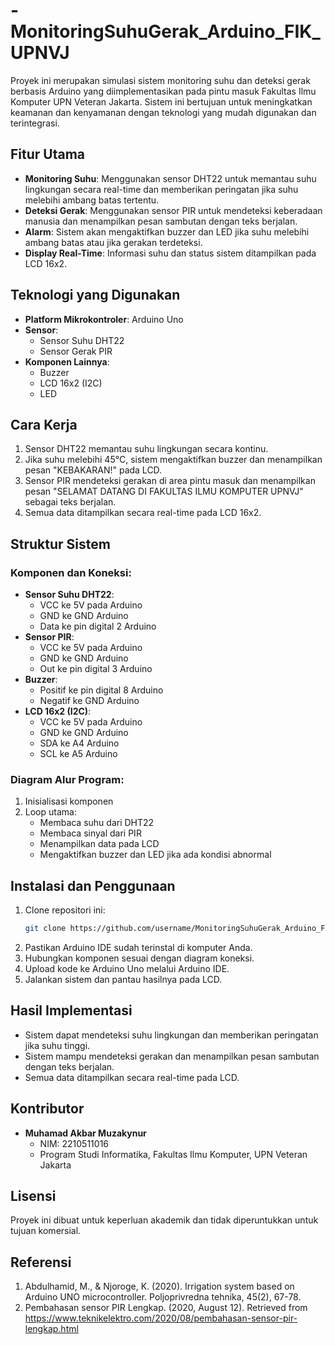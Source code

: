 # -MonitoringSuhuGerak_Arduino_FIK_UPNVJ
Proyek ini merupakan simulasi sistem monitoring suhu dan deteksi gerak berbasis Arduino yang diimplementasikan pada pintu masuk Fakultas Ilmu Komputer UPN Veteran Jakarta. Sistem ini bertujuan untuk meningkatkan keamanan dan kenyamanan dengan teknologi yang mudah digunakan dan terintegrasi.

## Fitur Utama
- **Monitoring Suhu**: Menggunakan sensor DHT22 untuk memantau suhu lingkungan secara real-time dan memberikan peringatan jika suhu melebihi ambang batas tertentu.
- **Deteksi Gerak**: Menggunakan sensor PIR untuk mendeteksi keberadaan manusia dan menampilkan pesan sambutan dengan teks berjalan.
- **Alarm**: Sistem akan mengaktifkan buzzer dan LED jika suhu melebihi ambang batas atau jika gerakan terdeteksi.
- **Display Real-Time**: Informasi suhu dan status sistem ditampilkan pada LCD 16x2.

## Teknologi yang Digunakan
- **Platform Mikrokontroler**: Arduino Uno
- **Sensor**:
  - Sensor Suhu DHT22
  - Sensor Gerak PIR
- **Komponen Lainnya**:
  - Buzzer
  - LCD 16x2 (I2C)
  - LED

## Cara Kerja
1. Sensor DHT22 memantau suhu lingkungan secara kontinu.
2. Jika suhu melebihi 45°C, sistem mengaktifkan buzzer dan menampilkan pesan "KEBAKARAN!" pada LCD.
3. Sensor PIR mendeteksi gerakan di area pintu masuk dan menampilkan pesan "SELAMAT DATANG DI FAKULTAS ILMU KOMPUTER UPNVJ" sebagai teks berjalan.
4. Semua data ditampilkan secara real-time pada LCD 16x2.

## Struktur Sistem
### Komponen dan Koneksi:
- **Sensor Suhu DHT22**:
  - VCC ke 5V pada Arduino
  - GND ke GND Arduino
  - Data ke pin digital 2 Arduino
- **Sensor PIR**:
  - VCC ke 5V pada Arduino
  - GND ke GND Arduino
  - Out ke pin digital 3 Arduino
- **Buzzer**:
  - Positif ke pin digital 8 Arduino
  - Negatif ke GND Arduino
- **LCD 16x2 (I2C)**:
  - VCC ke 5V pada Arduino
  - GND ke GND Arduino
  - SDA ke A4 Arduino
  - SCL ke A5 Arduino

### Diagram Alur Program:
1. Inisialisasi komponen
2. Loop utama:
   - Membaca suhu dari DHT22
   - Membaca sinyal dari PIR
   - Menampilkan data pada LCD
   - Mengaktifkan buzzer dan LED jika ada kondisi abnormal

## Instalasi dan Penggunaan
1. Clone repositori ini:
   ```bash
   git clone https://github.com/username/MonitoringSuhuGerak_Arduino_FIK_UPNVJ.git
   ```
2. Pastikan Arduino IDE sudah terinstal di komputer Anda.
3. Hubungkan komponen sesuai dengan diagram koneksi.
4. Upload kode ke Arduino Uno melalui Arduino IDE.
5. Jalankan sistem dan pantau hasilnya pada LCD.

## Hasil Implementasi
- Sistem dapat mendeteksi suhu lingkungan dan memberikan peringatan jika suhu tinggi.
- Sistem mampu mendeteksi gerakan dan menampilkan pesan sambutan dengan teks berjalan.
- Semua data ditampilkan secara real-time pada LCD.

## Kontributor
- **Muhamad Akbar Muzakynur**
  - NIM: 2210511016
  - Program Studi Informatika, Fakultas Ilmu Komputer, UPN Veteran Jakarta

## Lisensi
Proyek ini dibuat untuk keperluan akademik dan tidak diperuntukkan untuk tujuan komersial.

## Referensi
1. Abdulhamid, M., & Njoroge, K. (2020). Irrigation system based on Arduino UNO microcontroller. Poljoprivredna tehnika, 45(2), 67-78.
2. Pembahasan sensor PIR Lengkap. (2020, August 12). Retrieved from https://www.teknikelektro.com/2020/08/pembahasan-sensor-pir-lengkap.html
